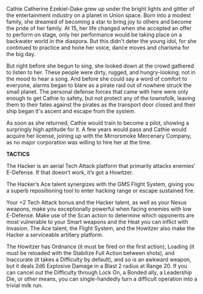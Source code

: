 Cathie Catherine Ezekiel-Dake grew up under the bright lights and glitter of the entertainment industry on a planet in Union space. Born into a modest family, she dreamed of becoming a star to bring joy to others and become the pride of her family. At 15, her life changed when she accepted an offer to perform on stage, only her performance would be taking place on a backwater world in the diaspora. But this didn't deter the young idol, for she continued to practice and hone her voice, dance moves and charisma for the big day.

But right before she begun to sing, she looked down at the crowd gathered to listen to her. These people were dirty, rugged, and hungry-looking; not in the mood to hear a song. And before she could say a word of comfort to everyone, alarms began to blare as a pirate raid out of nowhere struck the small planet. The personal defense forces that came with here were only enough to get Cathie to safety, but not protect any of the townsfolk, leaving them to their fates against the pirates as the transport door closed and their ship began it's ascent and escape from the system.

As soon as she returned, Cathie would train to become a pilot, showing a surpringly high aptitude for it. A few years would pass and Cathie would acquire her license, joining up with the Mirrorsmoke Mercenary Company, as no major corporation was willing to hire her at the time.

**TACTICS**

The Hacker is an aerial Tech Attack platform that primarily attacks enemies’ E-Defense. If that doesn’t work, it’s got a Howitzer.

The Hacker’s Ace talent synergizes with the GMS Flight System, giving you a superb repositioning tool to enter hacking range or escape sustained fire.

Your +2 Tech Attack bonus and the Hacker talent, as well as your Nexus weapons, make you exceptionally powerful when facing enemies with low E-Defense. Make use of the Scan action to determine which opponents are most vulnerable to your Smart weapons and the Heat you can inflict with Invasion.
The Ace talent, the Flight System, and the Howitzer also make the Hacker a serviceable artillery platform.

The Howitzer has Ordnance (it must be fired on the first action), Loading (it must be reloaded with the Stabilize Full Action between shots), and Inaccurate (it takes a Difficulty by default), and so is an awkward weapon, but it deals 2d6 Explosive Damage in a Blast 2 radius at Range 20. If you can cancel out the Difficulty through Lock On, a Bonded ally, a Leadership Die, or other means, you can single-handedly turn a difficult operation into a trivial milk run.
